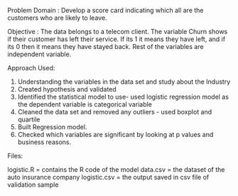 Problem Domain : Develop a score card indicating which all are the customers who are likely to leave.

Objective : The data belongs to a telecom client. The variable Churn shows if their customer has left their service. If its 1 it means they have left, and if its 0 then it means they have stayed back. Rest of the variables are independent variable.

Approach Used:

1. Understanding the variables in the data set and study about the Industry
2. Created hypothesis and validated
3. Identified the statistical model to use- used logistic regression model as the dependent variable is categorical variable
4. Cleaned the data set and removed any outliers - used boxplot and quartile
5. Built Regression model.
6. Checked which variables are significant by looking at p values and business reasons.

Files:

logistic.R = contains the R code of the model
data.csv = the dataset of the auto insurance company
logistic.csv = the output saved in csv file of validation sample
